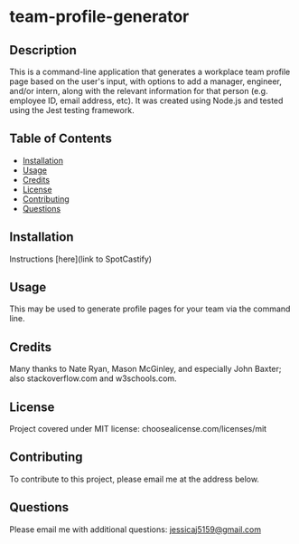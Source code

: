 # team-profile-generator

## Description
This is a command-line application that generates a workplace team profile page based on the user's input, with options to add a manager, engineer, and/or intern, along with the relevant information for that person (e.g. employee ID, email address, etc). It was created using Node.js and tested using the Jest testing framework. 

## Table of Contents
* [Installation](#installation)
* [Usage](#usage)
* [Credits](#credits)
* [License](#license)
* [Contributing](#contributing)
* [Questions](#Questions)
  

## Installation
Instructions [here](link to SpotCastify)

## Usage
This may be used to generate profile pages for your team via the command line.

## Credits
Many thanks to Nate Ryan, Mason McGinley, and especially John Baxter; also stackoverflow.com and w3schools.com.

## License
Project covered under MIT license: choosealicense.com/licenses/mit

## Contributing
To contribute to this project, please email me at the address below. 

## Questions  

Please email me with additional questions: jessicaj5159@gmail.com






